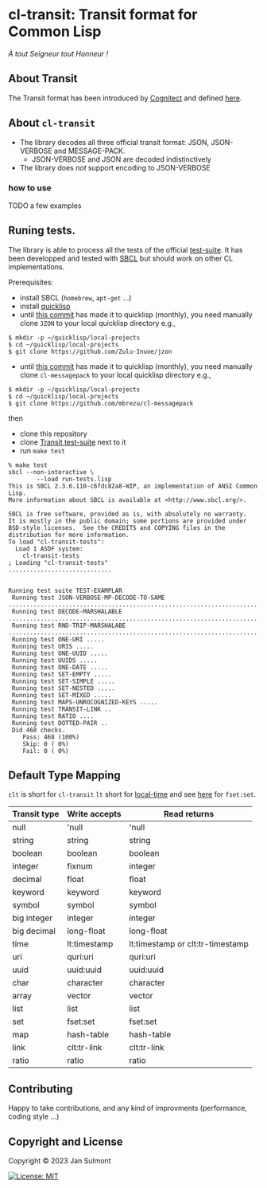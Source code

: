 # cl-transit: Transit format for Common Lisp

*À tout Seigneur tout Honneur !*

## About Transit 

The Transit format has been introduced by [Cognitect](https://www.cognitect.com/) and defined [here](https://github.com/cognitect/transit-format).

## About `cl-transit`

* The library decodes  all three official transit format: JSON, JSON-VERBOSE and MESSAGE-PACK.
  *  JSON-VERBOSE and JSON are decoded indistinctively
* The library does *not* support encoding to JSON-VERBOSE

### how to use

TODO a few examples

## Runing tests.

The library is able to process all the tests of the official [test-suite](https://github.com/cognitect/transit-format/blob/master/examples/0.8/simple/README.md). It has been developped and tested with [SBCL](https://www.sbcl.org/) but should work on other CL implementations.  


Prerequisites:

* install SBCL (`homebrew`, `apt-get` ...)
* install [quicklisp](https://www.quicklisp.org/beta/)
* until [this commit](https://github.com/Zulu-Inuoe/jzon/commit/d6428d6602752d44d5b08e9c0a51d31f92aee2ab)  has made it to quicklisp (monthly), you need manually clone `JZON` to your local quicklisp directory e.g.,

```shell
$ mkdir -p ~/quicklisp/local-projects
$ cd ~/quicklisp/local-projects
$ git clone https://github.com/Zulu-Inuoe/jzon
```
* until [this commit](https://github.com/mbrezu/cl-messagepack/commit/8ff2060ed20677feef8ac01558690df0aeac30b6)  has made it to quicklisp (monthly), you need manually clone `cl-messagepack` to your local quicklisp directory e.g.,

```shell
$ mkdir -p ~/quicklisp/local-projects
$ cd ~/quicklisp/local-projects
$ git clone https://github.com/mbrezu/cl-messagepack
```


then

* clone this repository
* clone [Transit test-suite](https://github.com/cognitect/transit-format.git) next to it
* run `make test`

```
% make test
sbcl --non-interactive \
		--load run-tests.lisp
This is SBCL 2.3.6.110-c6fdc82a8-WIP, an implementation of ANSI Common Lisp.
More information about SBCL is available at <http://www.sbcl.org/>.

SBCL is free software, provided as is, with absolutely no warranty.
It is mostly in the public domain; some portions are provided under
BSD-style licenses.  See the CREDITS and COPYING files in the
distribution for more information.
To load "cl-transit-tests":
  Load 1 ASDF system:
    cl-transit-tests
; Loading "cl-transit-tests"
.............................


Running test suite TEST-EXAMPLAR
 Running test JSON-VERBOSE-MP-DECODE-TO-SAME ..................................................................................................................................
 Running test DECODE-MARSHALABLE ........................................................................................................................................................................
 Running test RND-TRIP-MARSHALABE ................................................................................................................
 Running test ONE-URI .....
 Running test URIS .....
 Running test ONE-UUID .....
 Running test UUIDS .....
 Running test ONE-DATE .....
 Running test SET-EMPTY .....
 Running test SET-SIMPLE .....
 Running test SET-NESTED .....
 Running test SET-MIXED .....
 Running test MAPS-UNROCOGNIZED-KEYS .....
 Running test TRANSIT-LINK ..
 Running test RATIO ....
 Running test DOTTED-PAIR ..
 Did 468 checks.
    Pass: 468 (100%)
    Skip: 0 ( 0%)
    Fail: 0 ( 0%)
```

## Default Type Mapping

`clt` is short for `cl-transit` `lt` short for [local-time](https://github.com/dlowe-net/local-time) and see [here](https://github.com/slburson/fset.git) for `fset:set`.

|Transit type|Write accepts|Read returns|
|------------|-------------|------------|
|null        |'null        |'null       |
|string      |string       |string      |
|boolean     |boolean      |boolean     |
|integer     |fixnum       |integer      |
|decimal     |float        |float
|keyword     |keyword      |keyword     |
|symbol      |symbol       |symbol      |
|big integer |integer      |integer      |
|big decimal |long-float   |long-float   |
|time        |lt:timestamp    |lt:timestamp or clt:tr-timestamp|
|uri         |quri:uri        |quri:uri            |
|uuid        |uuid:uuid       |uuid:uuid           |
|char        |character    |character           |
|array       |vector       |vector              |
|list        |list         |list             |
|set         |fset:set   |fset:set         |
|map         |hash-table   |hash-table       |
|link        |clt:tr-link        |clt:tr-link|
|ratio       |ratio        |ratio               |

## Contributing

Happy to take contributions, and any kind of improvments (performance, coding style ...)

## Copyright and License

Copyright © 2023 Jan Sulmont

[![License: MIT](https://img.shields.io/badge/License-MIT-yellow.svg)](https://opensource.org/licenses/MIT)

